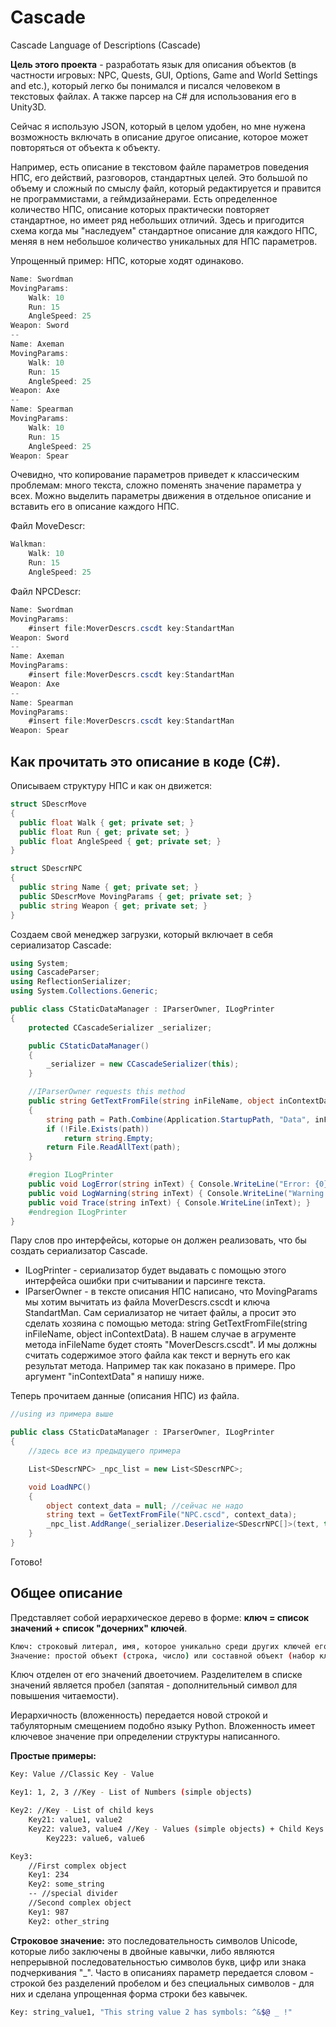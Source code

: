 # Cascade
Cascade Language of Descriptions (Cascade)

  **Цель этого проекта** - разработать язык для описания объектов (в частности игровых: NPC, Quests, GUI, Options, Game and World Settings and etc.), который легко бы понимался и писался человеком в текстовых файлах. А также парсер на C# для использования его в Unity3D.

  Сейчас я использую JSON, который в целом удобен, но мне нужена возможность включать в описание другое описание, которое может повторяться от объекта к объекту.

  Например, есть описание в текстовом файле параметров поведения НПС, его действий, разговоров, стандартных целей. Это большой по объему и сложный по смыслу файл, который редактируется и правится не программистами, а геймдизайнерами. Есть определенное количество НПС, описание которых практически повторяет стандартное, но имеет ряд небольших отличий. Здесь и пригодится схема когда мы "наследуем" стандартное описание для каждого НПС, меняя в нем небольшое количество уникальных для НПС параметров.

Упрощенный пример: НПС, которые ходят одинаково.
```c#
Name: Swordman
MovingParams:
	Walk: 10
	Run: 15
	AngleSpeed: 25
Weapon: Sword
--
Name: Axeman
MovingParams:
	Walk: 10
	Run: 15
	AngleSpeed: 25  
Weapon: Axe
--
Name: Spearman
MovingParams:
	Walk: 10
	Run: 15
	AngleSpeed: 25  
Weapon: Spear
```

Очевидно, что копирование параметров приведет к классическим проблемам: много текста, сложно поменять значение параметра у всех.
Можно выделить параметры движения в отдельное описание и вставить его в описание каждого НПС.

Файл MoveDescr:
```c#
Walkman:
	Walk: 10
	Run: 15
	AngleSpeed: 25
```

Файл NPCDescr:
```c#
Name: Swordman
MovingParams:
	#insert file:MoverDescrs.cscdt key:StandartMan
Weapon: Sword
--
Name: Axeman
MovingParams:
	#insert file:MoverDescrs.cscdt key:StandartMan
Weapon: Axe
--
Name: Spearman
MovingParams:
	#insert file:MoverDescrs.cscdt key:StandartMan
Weapon: Spear
```

## Как прочитать это описание в коде (С#).

Описываем структуру НПС и как он движется:
```c#
struct SDescrMove
{
  public float Walk { get; private set; }
  public float Run { get; private set; }
  public float AngleSpeed { get; private set; }
}

struct SDescrNPC
{
  public string Name { get; private set; }
  public SDescrMove MovingParams { get; private set; }
  public string Weapon { get; private set; }
}
```

Создаем свой менеджер загрузки, который включает в себя сериализатор Cascade:
```c#
using System;
using CascadeParser;
using ReflectionSerializer;
using System.Collections.Generic;

public class CStaticDataManager : IParserOwner, ILogPrinter
{
	protected CCascadeSerializer _serializer;

	public CStaticDataManager()
	{
		_serializer = new CCascadeSerializer(this);
	}

	//IParserOwner requests this method
	public string GetTextFromFile(string inFileName, object inContextData)
	{
		string path = Path.Combine(Application.StartupPath, "Data", inFileName);
		if (!File.Exists(path))
			return string.Empty;
		return File.ReadAllText(path);
	}

	#region ILogPrinter
	public void LogError(string inText) { Console.WriteLine("Error: {0}", inText); }
	public void LogWarning(string inText) { Console.WriteLine("Warning: {0}", inText); }
	public void Trace(string inText) { Console.WriteLine(inText); }
	#endregion ILogPrinter
}
```

Пару слов про интерфейсы, которые он должен реализовать, что бы создать сериализатор Cascade.
- ILogPrinter - сериализатор будет выдавать с помощью этого интерфейса ошибки при считывании и парсинге текста.
- IParserOwner - в тексте описания НПС написано, что MovingParams мы хотим вычитать из файла MoverDescrs.cscdt и ключа StandartMan. Сам сериализатор не читает файлы, а просит это сделать хозяина с помощью метода: string GetTextFromFile(string inFileName, object inContextData). В нашем случае в агрументе метода inFileName будет стоять "MoverDescrs.cscdt". И мы должны считать содержимое этого файла как текст и вернуть его как результат метода. Например так как показано в примере. Про аргумент "inContextData" я напишу ниже.

Теперь прочитаем данные (описания НПС) из файла.
```c#
//using из примера выше

public class CStaticDataManager : IParserOwner, ILogPrinter
{
	//здесь все из предыдущего примера

	List<SDescrNPC> _npc_list = new List<SDescrNPC>;

	void LoadNPC()
	{
		object context_data = null; //сейчас не надо
		string text = GetTextFromFile("NPC.cscd", context_data);
		_npc_list.AddRange(_serializer.Deserialize<SDescrNPC[]>(text, this));
	}
}
```
Готово!

## Общее описание
Представляет собой иерархическое дерево в форме: **ключ = список значений + список "дочерних" ключей**.
```sh
Ключ: строковый литерал, имя, которое уникально среди других ключей его родителя.
Значение: простой объект (строка, число) или составной объект (набор ключей- значений).
```
Ключ отделен от его значений двоеточием. Разделителем в списке значений является пробел (запятая - дополнительный символ для повышения читаемости).

Иерархичность (вложенность) передается новой строкой и табуляторным смещением подобно языку Python. Вложенность имеет ключевое значение при определении структуры написанного.


**Простые примеры:**
```sh
Key: Value //Classic Key - Value

Key1: 1, 2, 3 //Key - List of Numbers (simple objects)

Key2: //Key - List of child keys
    Key21: value1, value2
    Key22: value3, value4 //Key - Values (simple objects) + Child Keys
        Key223: value6, value6

Key3:
    //First complex object
    Key1: 234
    Key2: some_string
    -- //special divider
    //Second complex object
    Key1: 987
    Key2: other_string
```
**Строковое значение:**
это последовательность символов Unicode, которые либо заключены в двойные кавычки, либо являются непрерывной последовательностью символов букв, цифр или знака подчеркивания "_".  Часто в описаниях параметр передается словом - строкой без разделений пробелом и без специальных символов - для них и сделана упрощенная форма строки без кавычек.
```sh
Key: string_value1, "This string value 2 has symbols: ^&$@ _ !"
```
